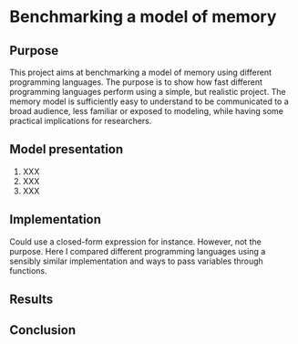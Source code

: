 # Benchmarking a model of memory

## Purpose 

This project aims at benchmarking a model of memory using different programming languages. The purpose is to show how fast different programming languages perform using a simple, but realistic project.
The memory model is sufficiently easy to understand to be communicated to a broad audience, less familiar or exposed to modeling, while having some practical implications for researchers.

## Model presentation

1. XXX
2. XXX
3. XXX

## Implementation

Could use a closed-form expression for instance. However, not the purpose. Here I compared different programming languages using a sensibly similar implementation and ways to pass variables through functions.

## Results

## Conclusion